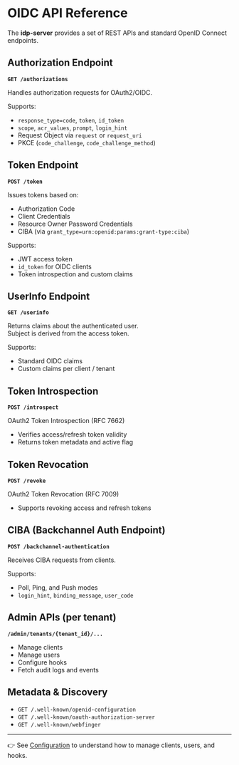 # OIDC API Reference

The **idp-server** provides a set of REST APIs and standard OpenID Connect endpoints.

## Authorization Endpoint

**`GET /authorizations`**

Handles authorization requests for OAuth2/OIDC.

Supports:

- `response_type=code`, `token`, `id_token`
- `scope`, `acr_values`, `prompt`, `login_hint`
- Request Object via `request` or `request_uri`
- PKCE (`code_challenge`, `code_challenge_method`)

## Token Endpoint

**`POST /token`**

Issues tokens based on:

- Authorization Code
- Client Credentials
- Resource Owner Password Credentials
- CIBA (via `grant_type=urn:openid:params:grant-type:ciba`)

Supports:

- JWT access token
- `id_token` for OIDC clients
- Token introspection and custom claims

## UserInfo Endpoint

**`GET /userinfo`**

Returns claims about the authenticated user.  
Subject is derived from the access token.

Supports:

- Standard OIDC claims
- Custom claims per client / tenant

## Token Introspection

**`POST /introspect`**

OAuth2 Token Introspection (RFC 7662)

- Verifies access/refresh token validity
- Returns token metadata and active flag

## Token Revocation

**`POST /revoke`**

OAuth2 Token Revocation (RFC 7009)

- Supports revoking access and refresh tokens

## CIBA (Backchannel Auth Endpoint)

**`POST /backchannel-authentication`**

Receives CIBA requests from clients.

Supports:

- Poll, Ping, and Push modes
- `login_hint`, `binding_message`, `user_code`

## Admin APIs (per tenant)

**`/admin/tenants/{tenant_id}/...`**

- Manage clients
- Manage users
- Configure hooks
- Fetch audit logs and events

## Metadata & Discovery

- `GET /.well-known/openid-configuration`
- `GET /.well-known/oauth-authorization-server`
- `GET /.well-known/webfinger`

---

👉 See [Configuration](../configuration/index.md) to understand how to manage clients, users, and hooks.
